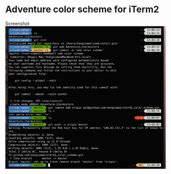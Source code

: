 # Adventure color scheme for iTerm2

Screenshot 
![Demo](https://raw.githubusercontent.com/hongzimao/iterm2_color_scheme/master/demo.png)
